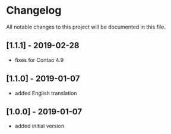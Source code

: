 # Changelog
All notable changes to this project will be documented in this file.

## [1.1.1] - 2019-02-28

- fixes for Contao 4.9

## [1.1.0] - 2019-01-07

- added English translation

## [1.0.0] - 2019-01-07

- added initial version
